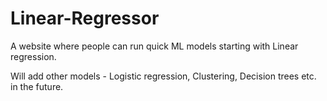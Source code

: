 # Linear-Regressor
A website where people can run quick ML models starting with Linear regression. 

Will add other models - Logistic regression, Clustering, Decision trees etc. in the future.

